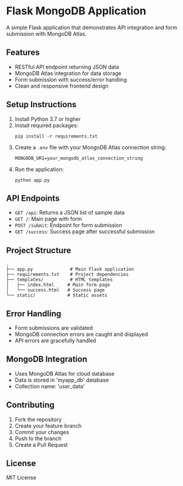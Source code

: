 # Flask MongoDB Application

A simple Flask application that demonstrates API integration and form submission with MongoDB Atlas.

## Features

- RESTful API endpoint returning JSON data
- MongoDB Atlas integration for data storage
- Form submission with success/error handling
- Clean and responsive frontend design

## Setup Instructions

1. Install Python 3.7 or higher
2. Install required packages:
   ```
   pip install -r requirements.txt
   ```
3. Create a `.env` file with your MongoDB Atlas connection string:
   ```
   MONGODB_URI=your_mongodb_atlas_connection_string
   ```
4. Run the application:
   ```
   python app.py
   ```

## API Endpoints

- `GET /api`: Returns a JSON list of sample data
- `GET /`: Main page with form
- `POST /submit`: Endpoint for form submission
- `GET /success`: Success page after successful submission

## Project Structure

```
.
├── app.py              # Main Flask application
├── requirements.txt    # Project dependencies
├── templates/          # HTML templates
│   ├── index.html     # Main form page
│   └── success.html   # Success page
└── static/            # Static assets
```

## Error Handling

- Form submissions are validated
- MongoDB connection errors are caught and displayed
- API errors are gracefully handled

## MongoDB Integration

- Uses MongoDB Atlas for cloud database
- Data is stored in 'myapp_db' database
- Collection name: 'user_data'

## Contributing

1. Fork the repository
2. Create your feature branch
3. Commit your changes
4. Push to the branch
5. Create a Pull Request

## License

MIT License
